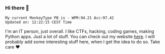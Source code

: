 ### Hi there 👋
<!-- PB START -->
```
My current MonkeyType PB is - WPM:94.21 Acc:97.42
Updated on: 12:22:15 CEST Time
```
<!-- PB END -->
I'm an IT person, just overall. I like CTFs, hacking, coding games, making Python apps. Just a lot of stuff.
You can check out my website [here](https://skill3472.github.io/).
I will probably add some interesting stuff here, when I get the idea to do so. Take care ❤️
